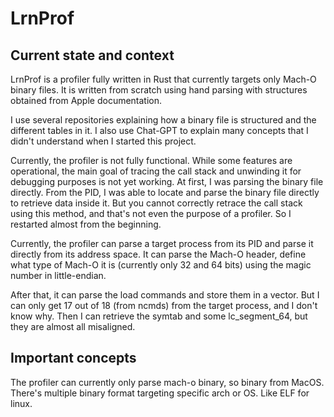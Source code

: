 # LrnProf

## Current state and context

LrnProf is a profiler fully written in Rust that currently targets only Mach-O binary files. It is written from scratch using hand parsing with structures obtained from Apple documentation.

I use several repositories explaining how a binary file is structured and the different tables in it. I also use Chat-GPT to explain many concepts that I didn't understand when I started this project.

Currently, the profiler is not fully functional. While some features are operational, the main goal of tracing the call stack and unwinding it for debugging purposes is not yet working. At first, I was parsing the binary file directly. From the PID, I was able to locate and parse the binary file directly to retrieve data inside it. But you cannot correctly retrace the call stack using this method, and that's not even the purpose of a profiler. So I restarted almost from the beginning.

Currently, the profiler can parse a target process from its PID and parse it directly from its address space. It can parse the Mach-O header, define what type of Mach-O it is (currently only 32 and 64 bits) using the magic number in little-endian.

After that, it can parse the load commands and store them in a vector. But I can only get 17 out of 18 (from ncmds) from the target process, and I don't know why. Then I can retrieve the symtab and some lc_segment_64, but they are almost all misaligned.

## Important concepts

The profiler can currently only parse mach-o binary, so binary from MacOS. There's multiple binary format targeting specific arch or OS. Like ELF for linux. 
